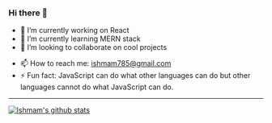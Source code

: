 ### Hi there 👋

<!--
**IshmamR/IshmamR** is a ✨ _special_ ✨ repository because its `README.md` (this file) appears on your GitHub profile.

Here are some ideas to get you started:
-->
- 🔭 I’m currently working on React
- 🌱 I’m currently learning MERN stack
- 👯 I’m looking to collaborate on cool projects
<!-- 
- 🤔 I’m looking for help with ...
- 💬 Ask me about ...
- 😄 Pronouns: ...
-->
- 📫 How to reach me: ishmam785@gmail.com
- ⚡ Fun fact: JavaScript can do what other languages can do but other languages cannot do what JavaScript can do.

---

[![Ishmam's github stats](https://github-readme-stats.vercel.app/api?username=IshmamR)](https://github.com/IshmamR/github-readme-stats)